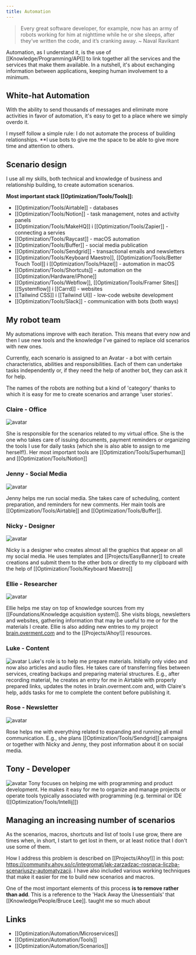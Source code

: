 ```yaml
---
title: Automation
---
```


> Every great software developer, for example, now has an army of robots working for him at nighttime while he or she sleeps, after they’ve written the code, and it’s cranking away. ~ Naval Ravikant

Automation, as I understand it, is the use of [[Knowledge/Programming/API]] to link together all the services and the services that make them available. In a nutshell, it's about exchanging information between applications, keeping human involvement to a minimum.

## White-hat Automation
With the ability to send thousands of messages and eliminate more activities in favor of automation, it's easy to get to a place where we simply overdo it.

I myself follow a simple rule: I do not automate the process of building relationships. **I use bots to give me the space to be able to give more time and attention to others.

## Scenario design
I use all my skills, both technical and knowledge of business and relationship building, to create automation scenarios.

**Most important stack [[Optimization/Tools/Tools]]:** 
- [[Optimization/Tools/Airtable]] - databases
- [[Optimization/Tools/Notion]] - task management, notes and activity panels
- [[Optimization/Tools/MakeHQ]] i [[Optimization/Tools/Zapier]] - connecting a servies
- [[Optimization/Tools/Raycast]] - macOS automation
- [[Optimization/Tools/Buffer]] - social media publication
- [[Optimization/Tools/Sendgrid]] - transactional emails and newsletters
- [[Optimization/Tools/Keyboard Maestro]], [[Optimization/Tools/Better Touch Tool]] i [[Optimization/Tools/Hazel]] - automation in macOS
- [[Optimization/Tools/Shortcuts]] - automation on the [[Optimization/Hardware/iPhone]]
- [[Optimization/Tools/Webflow]], [[Optimization/Tools/Framer Sites]] [[Systemflow]] i [[Carrd]] - websites
- [[Tailwind CSS]] i [[Tailwind UI]] - low-code website development
- [[Optimization/Tools/Slack]] - communication with bots (both ways)

## My robot team
My automations improve with each iteration. This means that every now and then I use new tools and the knowledge I've gained to replace old scenarios with new ones.

Currently, each scenario is assigned to an Avatar - a bot with certain characteristics, abilities and responsibilities. Each of them can undertake tasks independently or, if they need the help of another bot, they can ask it for help.

The names of the robots are nothing but a kind of 'category' thanks to which it is easy for me to create scenarios and arrange 'user stories'.

### Claire - Office
![avatar](https://space.overment.com/g15SCJixXvzEcGXz1Fi7/Claire-Office.png)

She is responsible for the scenarios related to my virtual office. She is the one who takes care of issuing documents, payment reminders or organizing the tools I use for daily tasks (which she is also able to assign to me herself!). Her most important tools are [[Optimization/Tools/Superhuman]] and [[Optimization/Tools/Notion]]

### Jenny - Social Media
![avatar](https://space.overment.com/2RHdid3HgnubEWBbFGBz/Jenny-Social-Media.png)

Jenny helps me run social media. She takes care of scheduling, content preparation, and reminders for new comments. Her main tools are [[Optimization/Tools/Airtable]] and [[Optimization/Tools/Buffer]].

### Nicky - Designer
![avatar](https://space.overment.com/NmnfAQuQDP3pQLETM4fL/Nicky-Designer.png)

Nicky is a designer who creates almost all the graphics that appear on all my social media. He uses templates and [[Projects/EasyBanner]] to create creations and submit them to the other bots or directly to my clipboard with the help of [[Optimization/Tools/Keyboard Maestro]]

### Ellie - Researcher
![avatar](https://space.overment.com/30DlrdWqwsrOkAr42ReG/Ellie-Researcher.png)

Ellie helps me stay on top of knowledge sources from my [[Foundations/Knowledge acquisition system]]. She visits blogs, newsletters and websites, gathering information that may be useful to me or for the materials I create. Ellie is also adding new entries to my project [brain.overment.com](https://brain.overment.com) and to the [[Projects/Ahoy!]] resources.

### Luke - Content
![avatar](https://space.overment.com/hs32tUAIugXVHnxgJjDM/Luke-Studio.png)
Luke's role is to help me prepare materials. Initially only video and now also articles and audio files. He takes care of transferring files between services, creating backups and preparing material structures. E.g., after recording material, he creates an entry for me in Airtable with properly prepared links, updates the notes in brain.overment.com and, with Claire's help, adds tasks for me to complete the content before publishing it.

### Rose - Newsletter
![avatar](https://space.overment.com/Bj4t3VyAuX4IZFC8aZ9f/Rose-Newsletter.png)

Rose helps me with everything related to expanding and running all email communication. E.g., she plans [[Optimization/Tools/Sendgrid]] campaigns or together with Nicky and Jenny, they post information about it on social media.

## Tony - Developer
![avatar](https://space.overment.com/Tony-Programmer-qiFwc/Tony-Programmer.png)
Tony focuses on helping me with programming and product development. He makes it easy for me to organize and manage projects or operate tools typically associated with programming (e.g. terminal or IDE ([[Optimization/Tools/Intellij]])


## Managing an increasing number of scenarios
As the scenarios, macros, shortcuts and list of tools I use grow, there are times when, in short, I start to get lost in them, or at least notice that I don't use some of them.

How I address this problem is described on [[Projects/Ahoy!]] in this post:
https://community.ahoy.so/c/integromat/jak-zarzadzac-rosnaca-liczba-scenariuszy-automatyzacji. I have also included various working techniques that make it easier for me to build new scenarios and macros.

One of the most important elements of this process **is to remove rather than add**. This is a reference to the 'Hack Away the Unessentials' that [[Knowledge/People/Bruce Lee]].  taught me so much about


## Links
- [[Optimization/Automation/Microservices]]
- [[Optimization/Automation/Tools]]
- [[Optimization/Automation/Scenarios]]